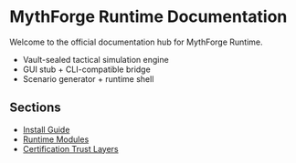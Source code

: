 # MythForge Runtime Documentation

Welcome to the official documentation hub for MythForge Runtime.

- Vault-sealed tactical simulation engine
- GUI stub + CLI-compatible bridge
- Scenario generator + runtime shell

## Sections

- [Install Guide](install.md)
- [Runtime Modules](modules.md)
- [Certification Trust Layers](trust.md)
